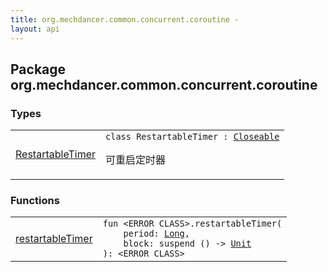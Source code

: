 ```yaml
---
title: org.mechdancer.common.concurrent.coroutine - 
layout: api
---
```




## Package org.mechdancer.common.concurrent.coroutine

### Types

<table class="api-docs-table">
<tbody>
<tr>
<td markdown="1">

<a href="-restartable-timer/index.html">RestartableTimer</a>


</td>
<td markdown="1">
<div class="signature"><code><span class="keyword">class </span><span class="identifier">RestartableTimer</span>&nbsp;<span class="symbol">:</span>&nbsp;<a href="http://docs.oracle.com/javase/6/docs/api/java/io/Closeable.html"><span class="identifier">Closeable</span></a></code></div>

可重启定时器


</td>
</tr>
</tbody>
</table>

### Functions

<table class="api-docs-table">
<tbody>
<tr>
<td markdown="1">

<a href="restartable-timer.html">restartableTimer</a>


</td>
<td markdown="1">
<div class="signature"><code><span class="keyword">fun </span><span class="identifier">&lt;ERROR CLASS&gt;</span><span class="symbol">.</span><span class="identifier">restartableTimer</span><span class="symbol">(</span><br/>&nbsp;&nbsp;&nbsp;&nbsp;<span class="parameterName" id="org.mechdancer.common.concurrent.coroutine$restartableTimer(, kotlin.Long, kotlin.SuspendFunction0((kotlin.Unit)))/period">period</span><span class="symbol">:</span>&nbsp;<a href="https://kotlinlang.org/api/latest/jvm/stdlib/kotlin/-long/index.html"><span class="identifier">Long</span></a><span class="symbol">, </span><br/>&nbsp;&nbsp;&nbsp;&nbsp;<span class="parameterName" id="org.mechdancer.common.concurrent.coroutine$restartableTimer(, kotlin.Long, kotlin.SuspendFunction0((kotlin.Unit)))/block">block</span><span class="symbol">:</span>&nbsp;<span class="keyword">suspend </span><span class="symbol">(</span><span class="symbol">)</span>&nbsp;<span class="symbol">-&gt;</span>&nbsp;<a href="https://kotlinlang.org/api/latest/jvm/stdlib/kotlin/-unit/index.html"><span class="identifier">Unit</span></a><br/><span class="symbol">)</span><span class="symbol">: </span><span class="identifier">&lt;ERROR CLASS&gt;</span></code></div>

</td>
</tr>
</tbody>
</table>
